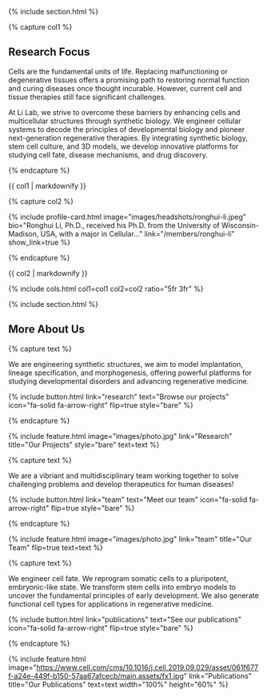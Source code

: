 ---
---
{% include section.html %}

{% capture col1 %}

## Research Focus

Cells are the fundamental units of life. Replacing malfunctioning or degenerative tissues offers a promising path to restoring normal function and curing diseases once thought incurable. However, current cell and tissue therapies still face significant challenges.

At Li Lab, we strive to overcome these barriers by enhancing cells and multicellular structures through synthetic biology. We engineer cellular systems to decode the principles of developmental biology and pioneer next-generation regenerative therapies. By integrating synthetic biology, stem cell culture, and 3D models, we develop innovative platforms for studying cell fate, disease mechanisms, and drug discovery.

{% endcapture %}

<div class="left">
  {{ col1 | markdownify }}
</div>

{% capture col2 %}

{% include profile-card.html
   image="images/headshots/ronghui-li.jpeg"
   bio="Ronghui Li, Ph.D., received his Ph.D. from the University of Wisconsin-Madison, USA, with a major in Cellular…"
   link="/members/ronghui-li"
   show_link=true
%}

{% endcapture %}

<div class="left">
  {{ col2 | markdownify }}
</div>

{% include cols.html col1=col1 col2=col2 ratio="5fr 3fr" %}

{% include section.html %}

## More About Us

{% capture text %}

We are engineering synthetic structures, we aim to model implantation, lineage specification, and morphogenesis, offering powerful platforms for studying developmental disorders and advancing regenerative medicine.

{%
  include button.html
  link="research"
  text="Browse our projects"
  icon="fa-solid fa-arrow-right"
  flip=true
  style="bare"
%}

{% endcapture %}

{%
  include feature.html
  image="images/photo.jpg"
  link="Research"
  title="Our Projects"
  style="bare"
  text=text
%}

{% capture text %}

We are a vibriant and multidisciplinary team working together to solve challenging problems and develop therapeutics for human diseases!

{%
  include button.html
  link="team"
  text="Meet our team"
  icon="fa-solid fa-arrow-right"
  flip=true
  style="bare"
%}

{% endcapture %}

{%
  include feature.html
  image="images/photo.jpg"
  link="team"
  title="Our Team"
  flip=true
  text=text
%}

{% capture text %}

We engineer cell fate.
We reprogram somatic cells to a pluripotent, embryonic-like state.
We transform stem cells into embryo models to uncover the fundamental principles of early development.
We also generate functional cell types for applications in regenerative medicine.

{%
  include button.html
  link="publications"
  text="See our publications"
  icon="fa-solid fa-arrow-right"
  flip=true
  style="bare"
%}

{% endcapture %}

{%
  include feature.html
  image="https://www.cell.com/cms/10.1016/j.cell.2019.09.029/asset/061f677f-a24e-449f-b150-57aa67afcecb/main.assets/fx1.jpg"
  link="Publications"
  title="Our Publications"
  text=text
  width="100%"
  height="60%"
%}


